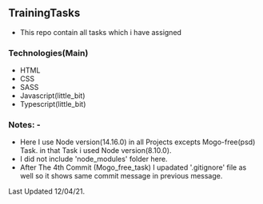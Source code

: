 ## TrainingTasks
  * This repo contain all tasks which i have assigned
### Technologies(Main)
  * HTML
  * CSS
  * SASS
  * Javascript(little_bit)
  * Typescript(little_bit)

### Notes: - 
   * Here I use Node version(14.16.0) in all Projects excepts Mogo-free(psd) Task. in that Task i used  Node version(8.10.0). 
   * I did not include 'node_modules' folder here.
   * After The 4th Commit (Mogo_free_task) I upadated '.gitignore' file as well so it shows same commit message in previous message.

Last Updated 12/04/21.
